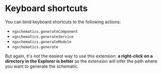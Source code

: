 # Keyboard shortcuts

You can bind keyboard shortcuts to the following actions:
- `ngschematics.generateComponent`
- `ngschematics.generateService`
- `ngschematics.generateModule`
- `ngschematics.generate`

But again, it's not the easiest way to use this extension:
**a right-click on a directory in the Explorer is better**
as the extension will infer the path where you want to generate the schematic.

